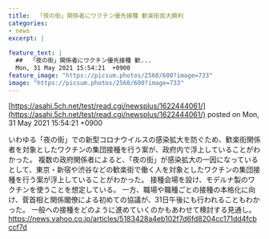 ```yaml
---
title:  「夜の街」関係者にワクチン優先接種 歓楽街民大勝利  
categories:
- news
excerpt: |
  
feature_text: |
  ##  「夜の街」関係者にワクチン優先接種 歓...
  Mon, 31 May 2021 15:54:21  +0900
feature_image: "https://picsum.photos/2560/600?image=733"
image: "https://picsum.photos/2560/600?image=733"
---
```


[https://asahi.5ch.net/test/read.cgi/newsplus/1622444061/](https://asahi.5ch.net/test/read.cgi/newsplus/1622444061/)
posted on Mon, 31 May 2021 15:54:21  +0900

<!--more-->

いわゆる「夜の街」での新型コロナウイルスの感染拡大を防ぐため、歓楽街関係者を対象としたワクチンの集団接種を行う案が、政府内で浮上していることがわかった。 複数の政府関係者によると、「夜の街」が感染拡大の一因になっているとして、東京・新宿や渋谷などの歓楽街で働く人を対象としたワクチンの集団接種を行う案が浮上していることがわかった。 接種会場を設け、モデルナ製のワクチンを使うことを想定している。 一方、職場や職種ごとの接種の本格化に向け、菅首相と関係閣僚による初めての協議が、31日午後にも行われることもわかった。 一般への接種をどのように進めていくのかもあわせて検討する見通し。 https://news.yahoo.co.jp/articles/5183428a4eb102f7d6fd8204cc171dd4fcbccf7d
